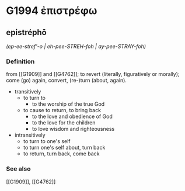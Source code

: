 # G1994 ἐπιστρέφω

## epistréphō

_(ep-ee-stref'-o | eh-pee-STREH-foh | ay-pee-STRAY-foh)_

### Definition

from [[G1909]] and [[G4762]]; to revert (literally, figuratively or morally); come (go) again, convert, (re-)turn (about, again).

- transitively
  - to turn to
    - to the worship of the true God
  - to cause to return, to bring back
    - to the love and obedience of God
    - to the love for the children
    - to love wisdom and righteousness
- intransitively
  - to turn to one's self
  - to turn one's self about, turn back
  - to return, turn back, come back

### See also

[[G1909]], [[G4762]]

